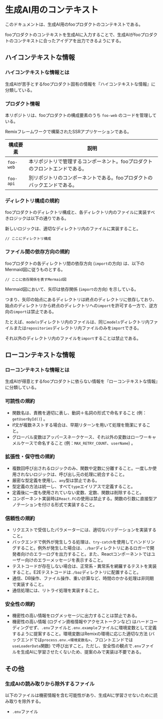 # 生成AI用のコンテキスト

このドキュメントは、生成AI用のfooプロダクトのコンテキストである。

fooプロダクトのコンテキストを生成AIに入力することで、生成AIがfooプロダクトのコンテキストに合ったアイデアを出力できるようにする。

## ハイコンテキストな情報

### ハイコンテキストな情報とは

生成AIが苦手とするfooプロダクト固有の情報を『ハイコンテキストな情報』に分類している。

### プロダクト情報

本リポジトリは、fooプロダクトの構成要素のうち `foo-web` のコードを管理している。

Remixフレームワークで構築されたSSRアプリケーションである。

| 構成要素  | 説明                                                                        |
| --------- | --------------------------------------------------------------------------- |
| `foo-web` | 本リポジトリで管理するコンポーネント。fooプロダクトのフロントエンドである。 |
| `foo-api` | 別リポジトリのコンポーネントである。fooプロダクトのバックエンドである。     |

### ディレクトリ構成の規約

fooプロダクトのディレクトリ構成と、各ディレクトリ内のファイルに実装すべきロジックは以下の通りである。

新しいロジックは、適切なディレクトリ内のファイルに実装すること。

```
// ここにディレクトリ構成
```

### ファイル間の依存方向の規約

fooプロダクトの各ディレクトリ間の依存方向 (`import`の方向) は、以下のMermaid図に従うものとする。

```mermaid
// ここに依存関係を表すMermaid図
```

Mermaid図において、矢印は依存関係 (`import`の方向) を示している。

つまり、矢印の始点にあるディレクトリは終点のディレクトリに依存しており、始点のディレクトリから終点のディレクトリへの`import`を許可する一方で、逆方向の`import`は禁止である。

たとえば、`models`ディレクトリ内のファイルは、同じ`models`ディレクトリ内ファイルまたは`repositories`ディレクトリ内ファイルのみを`import`できる。

それ以外のディレクトリ内のファイルを`import`することは禁止である。

## ローコンテキストな情報

### ローコンテキストな情報とは

生成AIが得意とするfooプロダクトに依らない情報を『ローコンテキストな情報』に分類している。

### 可読性の規約

- 関数名は、責務を適切に表し、動詞＋名詞の形式で命名すること (例：`getUserById()`) 。
- if文が複数ネストする場合は、早期リターンを用いて処理を簡潔にすること。
- グローバル変数はアッパースネークケース、それ以外の変数はローワーキャメルケースで命名すること (例：`MAX_RETRY_COUNT`、`userName`) 。

### 拡張性・保守性の規約

- 複数回呼び出されるロジックのみ、関数や定数に分離すること。一度しか使用されないロジックは、呼び出し元の処理に統合すること。
- 厳密な型定義を使用し、`any`型は禁止である。
- 型定義の方法は統一し、すべて`type`エイリアスで定義すること。
- 定義後に一度も使用されていない変数、定数、関数は削除すること。
- コンポーネント実装時は`React.FC`の使用は禁止する。関数の引数に直接型アノテーションを付ける形式で実装すること。

### 信頼性の規約

- リクエストで受信したパラメーターには、適切なバリデーションを実装すること。
- バックエンドで例外が発生しうる処理は、`try-catch`を使用してハンドリングすること。例外が発生した場合は、`./bar`ディレクトリにあるロガーで開発者向けのエラーログを出力すること。また、Reactコンポーネントではユーザー向けのエラーメッセージを表示すること。
- テストコードが存在しない場合は、正常系・異常系を網羅するテストを実装すること。E2Eテストコードは`./baz`ディレクトリに配置すること。
- 通信、DB操作、ファイル操作、重い計算など、時間のかかる処理は非同期で実装すること。
- 通信処理には、リトライ処理を実装すること。

### 安全性の規約

- 機密性の高い情報をログメッセージに出力することは禁止である。
- 機密性の高い情報 (ログイン資格情報やアクセストークンなど) はハードコーディングせず、`.env`ファイルと`.env.example`ファイルに環境変数として定義するように提案すること。環境変数はRemixの環境に応じた適切な方法 (バックエンドでは`process.env.<環境変数名>`、フロントエンドでは`useLoaderData`関数) で呼び出すこと。ただし、安全性の観点で`.env`ファイルを生成AIに学習させたくないため、提案のみで実装は不要である。

## その他

### 生成AIの読み取りから除外するファイル

以下のファイルは機密情報を含む可能性があり、生成AIに学習させないために読み取りを除外する。

- `.env`ファイル
